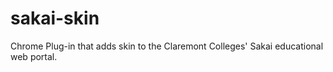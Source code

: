 # sakai-skin
Chrome Plug-in that adds skin to the Claremont Colleges' Sakai educational web portal.
